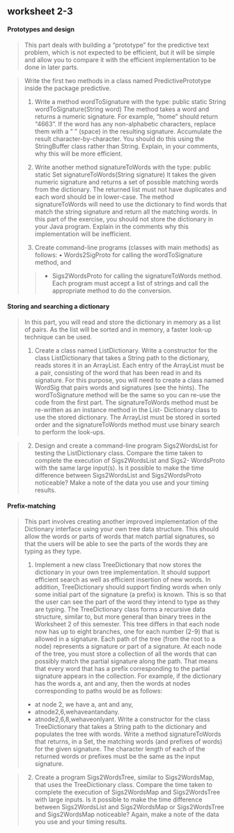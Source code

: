 ## worksheet 2-3

#### Prototypes and design
> This part deals with building a “prototype” for the predictive text problem, which is not expected to be efficient, but it will be simple and allow you to compare it with the efficient implementation to be done in later parts.

> Write the first two methods in a class named PredictivePrototype inside the package predictive.
> 1. Write a method wordToSignature with the type: public static String wordToSignature(String word) 
>The method takes a word and returns a numeric signature. For example, “home” should return “4663”. If the word has any non-alphabetic characters, replace them with a “ ” (space) in the resulting signature. Accumulate the result character-by-character.
> You should do this using the StringBuffer class rather than String. Explain, in your comments, why this will be more efficient.
>
>2. Write another method signatureToWords with the type:
> public static Set<String> signatureToWords(String signature)
	It takes the given numeric signature and returns a set of possible matching words from the dictionary. The returned list must not have duplicates and each word should be in lower-case.
	The method signatureToWords will need to use the dictionary to find words that match the string signature and return all the matching words.
	In this part of the exercise, you should not store the dictionary in your Java program. Explain in the comments why this implementation will be inefficient.
> 3. Create command-line programs (classes with main methods) as follows: • Words2SigProto for calling the wordToSignature method, and
>>* Sigs2WordsProto for calling the signatureToWords method.
>Each program must accept a list of strings and call the appropriate method to do the conversion.

#### Storing and searching a dictionary
> In this part, you will read and store the dictionary in memory as a list of pairs. As the list will be sorted and in memory, a faster look-up technique can be used.
> 1. Create a class named ListDictionary.
>Write a constructor for the class ListDictionary that takes a String path to the dictionary, reads stores it in an ArrayList. Each entry of the ArrayList must be a pair, consisting of the word that has been read in and its signature. For this purpose, you will need to create a class named WordSig that pairs words and signatures (see the hints).
>The wordToSignature method will be the same so you can re-use the code from the first part.
>The signatureToWords method must be re-written as an instance method in the List- Dictionary class to use the stored dictionary. The ArrayList<WordSig> must be stored in sorted order and the signatureToWords method must use binary search to perform the look-ups.

> 2. Design and create a command-line program Sigs2WordsList for testing the ListDictionary class. Compare the time taken to complete the execution of Sigs2WordsList and Sigs2- WordsProto with the same large input(s). Is it possible to make the time difference between Sigs2WordsList and Sigs2WordsProto noticeable? Make a note of the data you use and your timing results.

#### Prefix-matching 
>This part involves creating another improved implementation of the Dictionary interface using your own tree data structure. This should allow the words or parts of words that match partial signatures, so that the users will be able to see the parts of the words they are typing as they type.
>
>1. Implement a new class TreeDictionary that now stores the dictionary in your own tree implementation. It should support efficient search as well as efficient insertion of new words. In addition, TreeDictionary should support finding words when only some initial part of the signature (a prefix) is known. This is so that the user can see the part of the word they intend to type as they are typing.
>The TreeDictionary class forms a recursive data structure, similar to, but more general than binary trees in the Worksheet 2 of this semester. This tree differs in that each node now has up to eight branches, one for each number (2-9) that is allowed in a signature. Each path of the tree (from the root to a node) represents a signature or part of a signature. At each node of the tree, you must store a collection of all the words that can possibly match the partial signature along the path. That means that every word that has a prefix corresponding to the partial signature appears in the collection. For example, if the dictionary has the words a, ant and any, then the words at nodes corresponding to paths would be as follows:
>* at node 2, we have a, ant and any, 
>* atnode2,6,wehaveantandany. 
>* atnode2,6,8,wehaveonlyant.
> Write a constructor for the class TreeDictionary that takes a String path to the dictionary and populates the tree with words.
> Write a method signatureToWords that returns, in a Set<String>, the matching words (and prefixes of words) for the given signature. The character length of each of the returned words or prefixes must be the same as the input signature.

> 2. Create a program Sigs2WordsTree, similar to Sigs2WordsMap, that uses the TreeDictionary class. Compare the time taken to complete the execution of Sigs2WordsMap and Sigs2WordsTree with large inputs. Is it possible to make the time difference between Sigs2WordsList and Sigs2WordsMap or Sigs2WordsTree and Sigs2WordsMap noticeable? Again, make a note of the data you use and your timing results.
